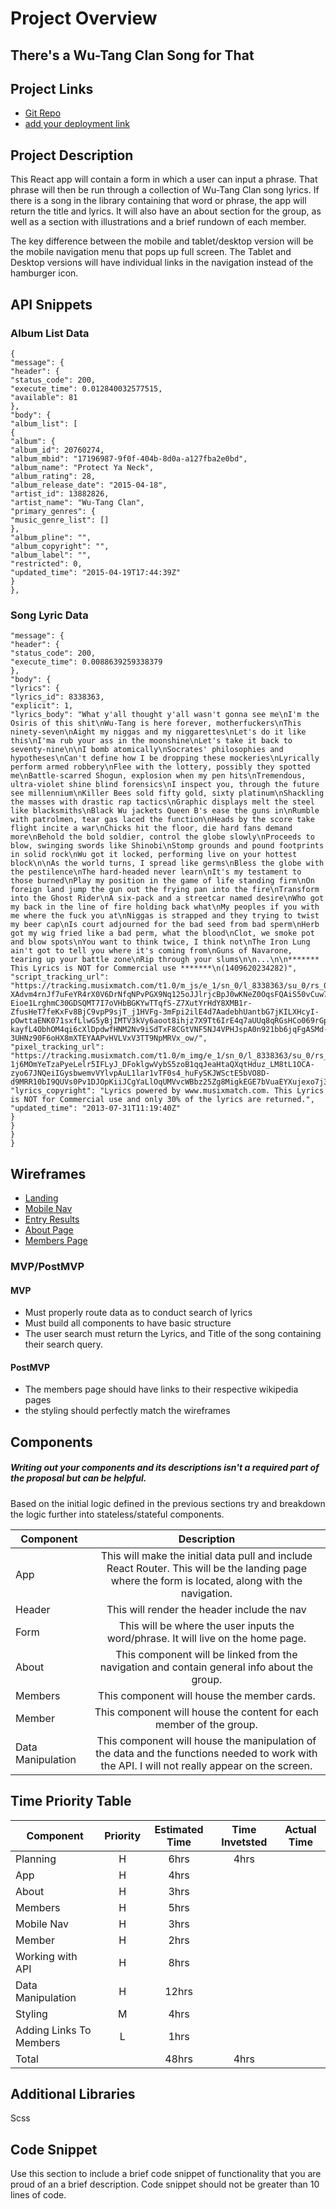 # Project Overview

<h2> There's a Wu-Tang Clan Song for That </h2>

## Project Links

- [Git Repo](https://github.com/tylerdavisgit/WuTang-Song-for-That)
- [add your deployment link]()

## Project Description

This React app will contain a form in which a user can input a phrase. That phrase will then be run through a collection of Wu-Tang Clan song lyrics. If there is a song in the library containing that word or phrase, the app will return the title and lyrics. It will also have an about section for the group, as well as a section with illustrations and a brief rundown of each member.

The key difference between the mobile and tablet/desktop version will be the mobile navigation menu that pops up full screen. The Tablet and Desktop versions will have individual links in the navigation instead of the hamburger icon.

## API Snippets

### Album List Data

```
{
"message": {
"header": {
"status_code": 200,
"execute_time": 0.012840032577515,
"available": 81
},
"body": {
"album_list": [
{
"album": {
"album_id": 20760274,
"album_mbid": "17196987-9f0f-404b-8d0a-a127fba2e0bd",
"album_name": "Protect Ya Neck",
"album_rating": 28,
"album_release_date": "2015-04-18",
"artist_id": 13882826,
"artist_name": "Wu-Tang Clan",
"primary_genres": {
"music_genre_list": []
},
"album_pline": "",
"album_copyright": "",
"album_label": "",
"restricted": 0,
"updated_time": "2015-04-19T17:44:39Z"
}
},
```

### Song Lyric Data

```
"message": {
"header": {
"status_code": 200,
"execute_time": 0.0088639259338379
},
"body": {
"lyrics": {
"lyrics_id": 8338363,
"explicit": 1,
"lyrics_body": "What y'all thought y'all wasn't gonna see me\nI'm the Osiris of this shit\nWu-Tang is here forever, motherfuckers\nThis ninety-seven\nAight my niggas and my niggarettes\nLet's do it like this\nI'ma rub your ass in the moonshine\nLet's take it back to seventy-nine\n\nI bomb atomically\nSocrates' philosophies and hypotheses\nCan't define how I be dropping these mockeries\nLyrically perform armed robbery\nFlee with the lottery, possibly they spotted me\nBattle-scarred Shogun, explosion when my pen hits\nTremendous, ultra-violet shine blind forensics\nI inspect you, through the future see millennium\nKiller Bees sold fifty gold, sixty platinum\nShackling the masses with drastic rap tactics\nGraphic displays melt the steel like blacksmiths\nBlack Wu jackets Queen B's ease the guns in\nRumble with patrolmen, tear gas laced the function\nHeads by the score take flight incite a war\nChicks hit the floor, die hard fans demand more\nBehold the bold soldier, control the globe slowly\nProceeds to blow, swinging swords like Shinobi\nStomp grounds and pound footprints in solid rock\nWu got it locked, performing live on your hottest block\n\nAs the world turns, I spread like germs\nBless the globe with the pestilence\nThe hard-headed never learn\nIt's my testament to those burned\nPlay my position in the game of life standing firm\nOn foreign land jump the gun out the frying pan into the fire\nTransform into the Ghost Rider\nA six-pack and a streetcar named desire\nWho got my back in the line of fire holding back what\nMy peoples if you with me where the fuck you at\nNiggas is strapped and they trying to twist my beer cap\nIs court adjourned for the bad seed from bad sperm\nHerb got my wig fried like a bad perm, what the blood\nClot, we smoke pot and blow spots\nYou want to think twice, I think not\nThe Iron Lung ain't got to tell you where it's coming from\nGuns of Navarone, tearing up your battle zone\nRip through your slums\n\n...\n\n******* This Lyrics is NOT for Commercial use *******\n(1409620234282)",
"script_tracking_url": "https://tracking.musixmatch.com/t1.0/m_js/e_1/sn_0/l_8338363/su_0/rs_0/tr_3vUCAGqIT7dq1IFgyMjcNovWfNKUHQEAkgmWql5xVWM0ghiSOrMTmZ0OEMhy1OWh2yjrYg9-XAdvm4rnJf7uFeYR4rX0V6DrNfqNPvPGX9Nq125oJJlrjcBpJ0wKNeZ0OqsFQAiS50vCuw7azVUGIpNSMECCi-Eioe1LrghmC30GDSQMT7I7oVHbBGKYwTTqfS-Z7XutYrHdY8XMB1r-ZfusHeT7feKxFv8BjC9vpP9sjT_j1HVFg-3mFpi2ilE4d7AadebhUantbG7jKILXHcyI-pOwttaENK071sxfLlwG5yBjIMTV3kVy6aoot8ihjz7X9Tt6IrE4q7aUUq8qRGsHCo069rGprCfrA-kayfL4ObhOM4qi6cXlDpdwfHNM2Nv9iSdTxF8CGtVNF5NJ4VPHJspA0n921bb6jqFgASMd-3UHNz90F6oHX8mXTEYAAPvHVLVxV3TT9NpMRVx_ow/",
"pixel_tracking_url": "https://tracking.musixmatch.com/t1.0/m_img/e_1/sn_0/l_8338363/su_0/rs_0/tr_3vUCAN7qHYU92q6C2KoPEb7a4rmm7OeLe7b3_56rNJm2vRppxE-1j6MOmYeTzaPyeLelr5IFLyJ_DFoklgwVybS5zoB1qqJeaHtaQXqtHduz_LM8tL1OCA-zyo67JNQeiIGysbwemvVYlvpAuL1lar1vTF0s4_huFySKJWSctE5bVO8D-d9MRR10bI9QUVs0Pv1DJOpKiiJCgYaLlOqUMVvcWBbz25Zg8MigkEGE7bVuaEYXujexo7j3eZgteGM3gcCLHeGVAgjabmSeLniFycmCJ0wSbyZ9kFv8tqlL8Qnx86Mzc_jf0jp5dT4Epuh0JKnhoSFg80Y4umCvb4MnkuE6FagkDK1ulppq74Op2aQ0uwM9WEmpMXPHXW5cJDjj1gvX4lDUQV7zsxC2ay4bfStNf1D05QkOx5SldlpUiJbfraaWSY3jhSDBuMhUXuAvvSO_czDt0GR5q3vDqm3nYQ/",
"lyrics_copyright": "Lyrics powered by www.musixmatch.com. This Lyrics is NOT for Commercial use and only 30% of the lyrics are returned.",
"updated_time": "2013-07-31T11:19:40Z"
}
}
}
}
```

## Wireframes

- [Landing](https://res.cloudinary.com/tylerdavisfilms/image/upload/v1593190688/PROJECT%202/WireFrames/1Project_2_Mobile_Wireframe_AppLanding_rxqpuy.jpg)
- [Mobile Nav](https://res.cloudinary.com/tylerdavisfilms/image/upload/v1593190688/PROJECT%202/WireFrames/2Project_2_Mobile_Wireframe_MobileNav_qejepu.jpg)
- [Entry Results](https://res.cloudinary.com/tylerdavisfilms/image/upload/v1593190688/PROJECT%202/WireFrames/3Project_2_Mobile_Wireframe_Entry_Result_ugken2.jpg)
- [About Page](https://res.cloudinary.com/tylerdavisfilms/image/upload/v1593190688/PROJECT%202/WireFrames/4Project_2_Mobile_Wireframe_AboutPage_sbamsy.jpg)
- [Members Page](https://res.cloudinary.com/tylerdavisfilms/image/upload/v1593190688/PROJECT%202/WireFrames/5Project_2_Mobile_Wireframe_MemberPage_vt5vi6.jpg)

### MVP/PostMVP

#### MVP

- Must properly route data as to conduct search of lyrics
- Must build all components to have basic structure
- The user search must return the Lyrics, and Title of the song containing their search query.

#### PostMVP

- The members page should have links to their respective wikipedia pages
- the styling should perfectly match the wireframes

## Components

##### Writing out your components and its descriptions isn't a required part of the proposal but can be helpful.

Based on the initial logic defined in the previous sections try and breakdown the logic further into stateless/stateful components.

| Component         |                                                                    Description                                                                     |
| ----------------- | :------------------------------------------------------------------------------------------------------------------------------------------------: |
| App               | This will make the initial data pull and include React Router. This will be the landing page where the form is located, along with the navigation. |
| Header            |                                                    This will render the header include the nav                                                     |
| Form              |                                 This will be where the user inputs the word/phrase. It will live on the home page.                                 |
| About             |                            This component will be linked from the navigation and contain general info about the group.                             |
| Members           |                                                    This component will house the member cards.                                                     |
| Member            |                                        This component will house the content for each member of the group.                                         |
| Data Manipulation |   This component will house the manipulation of the data and the functions needed to work with the API. I will not really appear on the screen.    |

## Time Priority Table

| Component               | Priority | Estimated Time | Time Invetsted | Actual Time |
| ----------------------- | :------: | :------------: | :------------: | :---------: |
| Planning                |    H     |      6hrs      |      4hrs      |             |
| App                     |    H     |      4hrs      |                |             |
| About                   |    H     |      3hrs      |                |             |
| Members                 |    H     |      5hrs      |                |             |
| Mobile Nav              |    H     |      3hrs      |                |             |
| Member                  |    H     |      2hrs      |                |             |
| Working with API        |    H     |      8hrs      |                |             |
| Data Manipulation       |    H     |     12hrs      |                |             |
| Styling                 |    M     |      4hrs      |                |             |
| Adding Links To Members |    L     |      1hrs      |                |             |
| Total                   |          |     48hrs      |      4hrs      |             |

## Additional Libraries

Scss

## Code Snippet

Use this section to include a brief code snippet of functionality that you are proud of an a brief description. Code snippet should not be greater than 10 lines of code.

```

```
